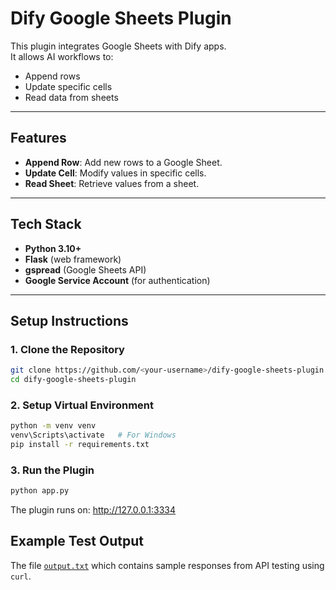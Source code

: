 # Dify Google Sheets Plugin

This plugin integrates Google Sheets with Dify apps.  
It allows AI workflows to:
- Append rows
- Update specific cells
- Read data from sheets

---

## Features
- **Append Row**: Add new rows to a Google Sheet.
- **Update Cell**: Modify values in specific cells.
- **Read Sheet**: Retrieve values from a sheet.

---

## Tech Stack
- **Python 3.10+**
- **Flask** (web framework)
- **gspread** (Google Sheets API)
- **Google Service Account** (for authentication)

---

## Setup Instructions

### 1. Clone the Repository
```bash
git clone https://github.com/<your-username>/dify-google-sheets-plugin.git
cd dify-google-sheets-plugin
```
### 2. Setup Virtual Environment
```bash
python -m venv venv
venv\Scripts\activate   # For Windows
pip install -r requirements.txt
```
### 3. Run the Plugin
```bash
python app.py
```

The plugin runs on:
http://127.0.0.1:3334

## Example Test Output
The file [`output.txt`](./output.txt) which contains sample responses from API testing using `curl`.

